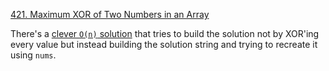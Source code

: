 [421. Maximum XOR of Two Numbers in an Array](https://leetcode.com/problems/maximum-xor-of-two-numbers-in-an-array/)

There's a [clever `O(n)` solution](https://leetcode.com/problems/maximum-xor-of-two-numbers-in-an-array/discuss/849128/Python-O(32n)-solution-explained) that tries to build the solution not by XOR'ing every value but instead building the solution string and trying to recreate it using `nums`. 